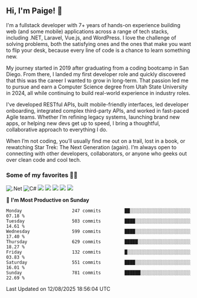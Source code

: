 ## Hi, I'm Paige! :vulcan_salute:

I'm a fullstack developer with 7+ years of hands-on experience building web (and some mobile) applications across a range of tech stacks, including .NET, Laravel, Vue.js, and WordPress. I love the challenge of solving problems, both the satisfying ones and the ones that make you want to flip your desk, because every line of code is a chance to learn something new.

My journey started in 2019 after graduating from a coding bootcamp in San Diego. From there, I landed my first developer role and quickly discovered that this was the career I wanted to grow in long-term. That passion led me to pursue and earn a Computer Science degree from Utah State University in 2024, all while continuing to build real-world experience in industry roles.

I've developed RESTful APIs, built mobile-friendly interfaces, led developer onboarding, integrated complex third-party APIs, and worked in fast-paced Agile teams. Whether I’m refining legacy systems, launching brand new apps, or helping new devs get up to speed, I bring a thoughtful, collaborative approach to everything I do.

When I’m not coding, you’ll usually find me out on a trail, lost in a book, or rewatching Star Trek: The Next Generation (again). I’m always open to connecting with other developers, collaborators, or anyone who geeks out over clean code and cool tech. 

### Some of my favorites :woman_technologist:
![.Net](https://img.shields.io/badge/.NET-5C2D91?style=for-the-badge&logo=.net&logoColor=white)
![C#](https://img.shields.io/badge/c%23-%23239120.svg?style=for-the-badge&logo=csharp&logoColor=white)
![](https://img.shields.io/badge/Laravel-FF2D20?style=for-the-badge&logo=laravel&logoColor=white) 
![](https://img.shields.io/badge/PHP-777BB4?style=for-the-badge&logo=php&logoColor=white)
![](https://img.shields.io/badge/Vue.js-35495E?style=for-the-badge&logo=vuedotjs&logoColor=4FC08D) 
![](https://img.shields.io/badge/MySQL-005C84?style=for-the-badge&logo=mysql&logoColor=white) 
![](https://img.shields.io/badge/Tailwind_CSS-38B2AC?style=for-the-badge&logo=tailwind-css&logoColor=white) 


<!--START_SECTION:waka-->
📅 **I'm Most Productive on Sunday** 

```text
Monday                   247 commits         ██░░░░░░░░░░░░░░░░░░░░░░░   07.18 % 
Tuesday                  503 commits         ████░░░░░░░░░░░░░░░░░░░░░   14.61 % 
Wednesday                599 commits         ████░░░░░░░░░░░░░░░░░░░░░   17.40 % 
Thursday                 629 commits         █████░░░░░░░░░░░░░░░░░░░░   18.27 % 
Friday                   132 commits         █░░░░░░░░░░░░░░░░░░░░░░░░   03.83 % 
Saturday                 551 commits         ████░░░░░░░░░░░░░░░░░░░░░   16.01 % 
Sunday                   781 commits         ██████░░░░░░░░░░░░░░░░░░░   22.69 % 
```



 Last Updated on 12/08/2025 18:56:04 UTC
<!--END_SECTION:waka-->
